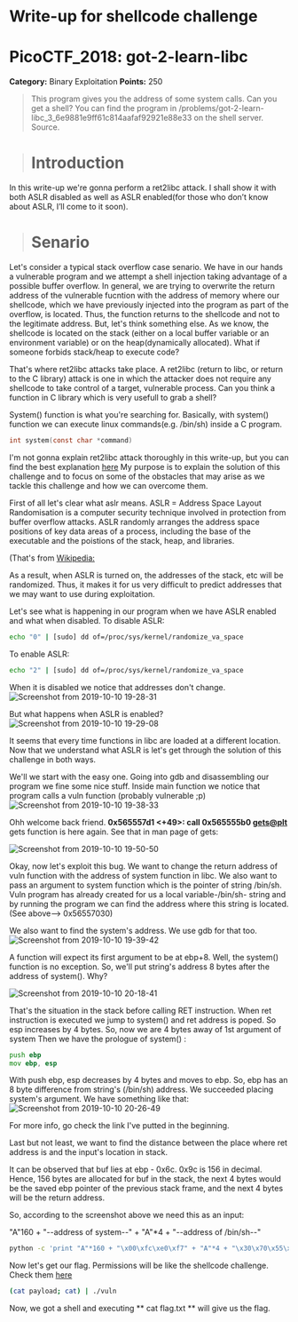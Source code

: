 # Write-up for shellcode challenge
# PicoCTF_2018: got-2-learn-libc

**Category:** Binary Exploitation
**Points:** 250

>This program gives you the address of some system calls. Can you get a shell? You can 
find the program in /problems/got-2-learn-libc_3_6e9881e9ff61c814aafaf92921e88e33 on the shell server. Source.

> # Introduction
In this write-up we're gonna perform a ret2libc attack. I shall show it with 
both ASLR disabled as well as ASLR enabled(for those who don’t know about ASLR, I’ll come to it soon).

> # Senario
Let's consider a typical stack overflow case senario. We have in our hands a vulnerable program and we attempt 
a shell injection taking advantage of a possible buffer overflow. In general, we are trying to overwrite the return address of
the vulnerable fucntion with the address of memory where our shellcode, which we have previously injected into the program as part
of the overflow, is located. Thus, the function returns to the shellcode and not to the legitimate address.
But, let's think something else. As we know, the shellcode is located on the stack (either on a local buffer variable or
an environment variable) or on the heap(dynamically allocated). What if someone forbids stack/heap to execute code?

That's where ret2libc attacks take place. A ret2libc (return to libc, or return to the C library) attack is one in which the
attacker does not require any shellcode to take control of a target, vulnerable
process.  Can you think a function in C library which is very usefull to grab a shell?

System() function is what you're searching for. Basically, with system() function we can execute linux commands(e.g. /bin/sh) inside
a C program.

```C
int system(const char *command)
```

I'm not gonna explain ret2libc attack thoroughly in this write-up, but you can find the best explanation [here](https://www.shellblade.net/docs/ret2libc.pdf)
My purpose is to explain the solution of this challenge and to focus on some of the 
obstacles that may arise as we tackle this challenge and how we can overcome them.

First of all let's clear what aslr means. 
ASLR = Address Space Layout Randomisation is a computer security technique involved in protection from buffer overflow attacks. 
ASLR randomly arranges the address space positions of key data areas of a process, including the base of the executable and the poistions
of the stack, heap, and libraries.

(That's from [Wikipedia:](https://en.wikipedia.org/wiki/Address_space_layout_randomization)

As a result, when ASLR is turned on, the addresses of the stack, etc will be randomized. Thus, it makes it for us very difficult to
predict addresses that we may want to use during exploitation.

Let's see what is happening in our program when we have ASLR enabled and what when disabled. 
To disable ASLR:

```bash
echo "0" | [sudo] dd of=/proc/sys/kernel/randomize_va_space
```
To enable ASLR:
 ```bash
 echo "2" | [sudo] dd of=/proc/sys/kernel/randomize_va_space
 ```
 When it is disabled we notice that addresses don't change.
 ![Screenshot from 2019-10-10 19-28-31](https://user-images.githubusercontent.com/37578272/66588021-43ff4200-eb94-11e9-97cb-e6891beffa64.png)
 
 But what happens when ASLR is enabled?
 ![Screenshot from 2019-10-10 19-29-08](https://user-images.githubusercontent.com/37578272/66588084-64c79780-eb94-11e9-99e1-eedfca6e7a5c.png)

It seems that every time functions in libc are loaded at a different location. 
Now that we understand what ASLR is let's get through the solution of this challenge in both ways. 

We'll we start with the easy one.
Going into gdb and disassembling our program we fine some nice stuff.
Inside main function we notice that program calls a vuln function (probably vulnerable ;p) 
![Screenshot from 2019-10-10 19-38-33](https://user-images.githubusercontent.com/37578272/66589344-fe904400-eb96-11e9-8f28-b823bb3d6ee8.png)

Ohh welcome back friend.
**0x565557d1 <+49>:	call   0x565555b0 <gets@plt>**
gets function is here again. See that in man page of gets:

![Screenshot from 2019-10-10 19-50-50](https://user-images.githubusercontent.com/37578272/66589472-49aa5700-eb97-11e9-9815-5cadf1c7a4a1.png)

Okay, now let's exploit this bug. 
We want to change the return address of vuln function with the address of system function in libc. We also want to pass an argument
to system function which is the pointer of string /bin/sh. Vuln program has already created for us a local variable-/bin/sh- string 
and by running the program we can find the address where this string is located. (See above--> 0x56557030)

We also want to find the system's address. We use gdb for that too.
![Screenshot from 2019-10-10 19-39-42](https://user-images.githubusercontent.com/37578272/66590555-b0c90b00-eb99-11e9-91fa-5c308ecab7b3.png)

A function will expect its first argument to be at ebp+8. Well, the system() function is no exception. So, we'll put string's address
8 bytes after the address of system(). Why?

![Screenshot from 2019-10-10 20-18-41](https://user-images.githubusercontent.com/37578272/66591261-30a3a500-eb9b-11e9-8f19-ee371e928962.png)

That's the situation in the stack before calling RET instruction. 
When ret instruction is executed we jump to system() and ret address is poped. So esp  increases by 4 bytes. So, now we are 4 bytes away of 1st argument of system
Then we have the prologue of system() :
```asm
push ebp
mov ebp, esp
```
With push ebp, esp decreases by 4 bytes and moves to ebp. So, ebp has an 8 byte difference from string's (/bin/sh) address. 
We succeeded placing system's argument.
We have something like that:
![Screenshot from 2019-10-10 20-26-49](https://user-images.githubusercontent.com/37578272/66591772-567d7980-eb9c-11e9-8baa-cbbc361e6199.png)

For more info, go check the link I've putted in the beginning.

Last but not least, we want to find the distance between the place where ret address is and the input's location in stack. 

It can be observed that buf lies at ebp - 0x6c. 
0x9c is 156 in decimal. Hence, 156 bytes are allocated for buf in the stack,
the next 4 bytes would be the saved ebp pointer of the previous stack frame, and the next 4 bytes will be the return address.

So, according to the screenshot above we need this as an input:

"A"160 + "--address of system--" + "A"*4 + "--address of /bin/sh--"

```bash
python -c 'print "A"*160 + "\x00\xfc\xe0\xf7" + "A"*4 + "\x30\x70\x55\x56"' >  payload
```
Now let's get our flag. Permissions will be like the shellcode challenge. Check them [here](https://github.com/giannoulispanagiotis/picoCTF-2018-wiretup/blob/master/shellcode/README.md)

```bash
(cat payload; cat) | ./vuln
```

Now, we got a shell and executing ** cat flag.txt ** will give us the flag.







